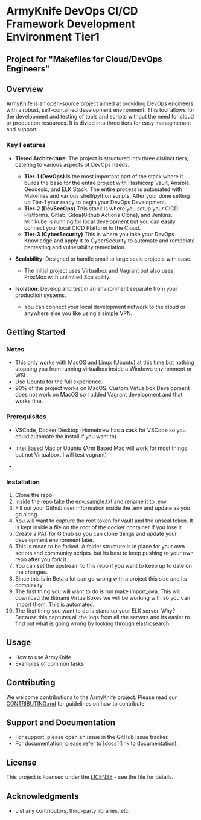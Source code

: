 # ArmyKnife DevOps CI/CD Framework Development Environment Tier1
## Project for "Makefiles for Cloud/DevOps Engineers"

## Overview
ArmyKnife is an open-source project aimed at providing DevOps engineers with a robust, self-contained development environment. This tool allows for the development and testing of tools and scripts without the need for cloud or production resources. It is divied into three tiers for easy managmenant and support.

### Key Features
- **Tiered Architecture**: The project is structured into three distinct tiers, catering to various aspects of DevOps needs.
    - **Tier-1 (DevOps)** Is the most important part of the stack where it builds the base for the entire project with Hashicorp Vault, Ansible, Geodesic, and ELK Stack. The entire process is automated with Makefiles and various shell/python scripts. After your done setting up Tier-1 your ready to begin your DevOps Development.
    - **Tier-2 (DevSecOps)** This stack is where you setup your CICD Platforms. Gitlab, Gitea(Github Actions Clone), and Jenkins. Minikube is running for local development but you can easily connect your local CICD Platform to the Cloud.
    - **Tier-3 (CyberSecurity)** This is where you take your DevOps Knowledge and apply it to CyberSecurity to automate and remediate pentesting and vulnerability remediation.

- **Scalability**: Designed to handle small to large scale projects with ease.
    - The initial project uses Virtualbox and Vagrant but also uses ProxMox with unlimited Scalability.
- **Isolation**: Develop and test in an environment separate from your production systems.
    - You can connect your local development network to the cloud or anywhere else you like using a simple VPN.

## Getting Started

### Notes
- This only works with MacOS and Linux (Ubuntu) at this time but nothing stopping you from running virtualbox inside a Windows environment or WSL.
- Use Ubuntu for the full experience.
- 90% of the project works on MacOS. Custom Virtualbox Development does not work on MacOS so I added Vagrant development and that works fine.

### Prerequisites
- VSCode, Docker Desktop (Homebrew has a cask for VSCode so you could automate the install if you want to)
- Intel Based Mac or Ubuntu (Arm Based Mac will work for most things but not Virtualbox. I will test vagrant)

- 
### Installation
1. Clone the repo.
2. Inside the repo take the env_sample.txt and rename it to .env
3. Fill out your Github user information inside the .env and update as you go along.
4. You will want to capture the root token for vault and the unseal token. It is kept inside a file on the root of the docker container if you lose it.
5. Create a PAT for Github so you can clone things and update your development environment later.
6. This is mean to be forked. A folder structure is in place for your own scripts and community scripts. but its best to keep pushing to your own repo after you fork it.
7. You can set the upstream to this repo if you want to keep up to date on the changes.
8. Since this is in Beta a lot can go wrong with a project this size and its complexity.
9. The first thing you will want to do is run make import_ova. This will download the Bitnami VirtualBoxes we will be working with so you can Import them. This is automated.
10. The first thing you want to do is stand up your ELK server. Why? Because this captures all the logs from all the servers and its easier to find out what is going wrong by looking through elasticsearch.


## Usage
- How to use ArmyKnife
- Examples of common tasks

## Contributing
We welcome contributions to the ArmyKnife project. Please read our [CONTRIBUTING.md](CONTRIBUTING.md) for guidelines on how to contribute.

## Support and Documentation
- For support, please open an issue in the GitHub issue tracker.
- For documentation, please refer to [docs](link to documentation).

## License
This project is licensed under the [LICENSE](LICENSE) - see the file for details.

## Acknowledgments
- List any contributors, third-party libraries, etc.































